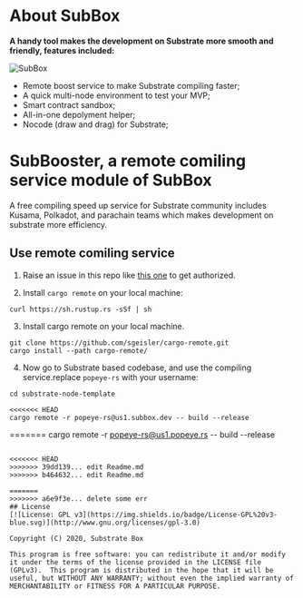 # About SubBox

**A handy tool makes the development on Substrate more smooth and friendly,  features included:**

![SubBox](images/subbox_log.png)
* Remote boost service to make Substrate compiling faster;
* A quick multi-node environment to test your MVP;
* Smart contract sandbox;
* All-in-one depolyment helper;
* Nocode (draw and drag) for Substrate;


# SubBooster, a remote comiling service module of SubBox

 A free compiling speed up service for Substrate community includes Kusama, Polkadot, and parachain teams which makes development on substrate more efficiency.

## Use remote comiling service

1. Raise an issue in this repo like [this one](https://github.com/sub-box/sub-box/issues/2) to get authorized.

2. Install `cargo remote` on your local machine:
```shell
curl https://sh.rustup.rs -sSf | sh
```

3. Install cargo remote on your local machine.
```shell
git clone https://github.com/sgeisler/cargo-remote.git
cargo install --path cargo-remote/
```

4. Now go to Substrate based codebase, and use the compiling service.replace `popeye-rs` with your username:
```shell
cd substrate-node-template

<<<<<<< HEAD
cargo remote -r popeye-rs@us1.subbox.dev -- build --release
``` 
=======
cargo remote -r popeye-rs@us1.popeye.rs -- build --release
```

<<<<<<< HEAD
>>>>>>> 39dd139... edit Readme.md
>>>>>>> b464632... edit Readme.md

=======
>>>>>>> a6e9f3e... delete some err
## License
[![License: GPL v3](https://img.shields.io/badge/License-GPL%20v3-blue.svg)](http://www.gnu.org/licenses/gpl-3.0)

Copyright (C) 2020, Substrate Box

This program is free software: you can redistribute it and/or modify it under the terms of the license provided in the LICENSE file (GPLv3).  This program is distributed in the hope that it will be useful, but WITHOUT ANY WARRANTY; without even the implied warranty of MERCHANTABILITY or FITNESS FOR A PARTICULAR PURPOSE.

